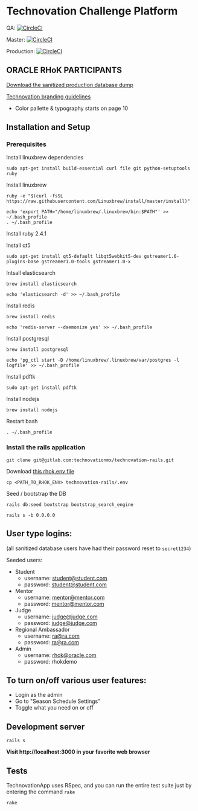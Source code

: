 # Technovation Challenge Platform

QA: [![CircleCI](https://circleci.com/gh/Iridescent-CM/technovation-app/tree/qa.svg?style=svg&circle-token=2761348ab1cf794859c6cc40536654b342a8a9d1)](https://circleci.com/gh/Iridescent-CM/technovation-app/tree/qa)

Master: [![CircleCI](https://circleci.com/gh/Iridescent-CM/technovation-app/tree/master.svg?style=svg&circle-token=2761348ab1cf794859c6cc40536654b342a8a9d1)](https://circleci.com/gh/Iridescent-CM/technovation-app/tree/master)

Production: [![CircleCI](https://circleci.com/gh/Iridescent-CM/technovation-app/tree/production.svg?style=svg&circle-token=2761348ab1cf794859c6cc40536654b342a8a9d1)](https://circleci.com/gh/Iridescent-CM/technovation-app/tree/production)

## ORACLE RHoK PARTICIPANTS

[Download the sanitized production database dump](https://www.dropbox.com/s/qd4thiyxv7xdnua/sanitized_tc_prod.pgsql?dl=0)

[Technovation branding
guidelines](https://www.dropbox.com/s/ghwsxonxso1oea5/Technovation%20Brand%20Guidelines%202016.pdf?dl=0)
- Color pallette & typography starts on page 10

## Installation and Setup

### Prerequisites

Install linuxbrew dependencies

```
sudo apt-get install build-essential curl file git python-setuptools ruby
```

Install linuxbrew

```
ruby -e "$(curl -fsSL https://raw.githubusercontent.com/Linuxbrew/install/master/install)"
```

```
echo 'export PATH="/home/linuxbrew/.linuxbrew/bin:$PATH"' >> ~/.bash_profile
. ~/.bash_profile
```

Install ruby 2.4.1

Install qt5

```
sudo apt-get install qt5-default libqt5webkit5-dev gstreamer1.0-plugins-base gstreamer1.0-tools gstreamer1.0-x
```

Intsall elasticsearch

```
brew install elasticsearch
```

```
echo 'elasticsearch -d' >> ~/.bash_profile
```

Install redis

```
brew install redis
```

```
echo 'redis-server --daemonize yes' >> ~/.bash_profile
```

Install postgresql

```
brew install postgresql
```

```
echo 'pg_ctl start -D /home/linuxbrew/.linuxbrew/var/postgres -l logfile' >> ~/.bash_profile
```

Install pdftk

```
sudo apt-get install pdftk
```

Install nodejs

```
brew install nodejs
```

Restart bash

```
. ~/.bash_profile
```


### Install the rails application

```
git clone git@gitlab.com:technovationmx/technovation-rails.git
```

Download [this rhok.env file](https://www.dropbox.com/s/fz0oknm2359f8ff/rhok.env?dl=0)

```
cp <PATH_TO_RHOK_ENV> technovation-rails/.env
```

Seed / bootstrap the DB

```
rails db:seed bootstrap bootstrap_search_engine
```

```
rails s -b 0.0.0.0
```

## User type logins:

(all sanitized database users have had their password reset to `secret1234`)

Seeded users:

* Student
  * username: student@student.com
  * password: student@student.com
* Mentor
  * username: mentor@mentor.com
  * password: mentor@mentor.com
* Judge
  * username: judge@judge.com
  * password: judge@judge.com
* Regional Ambassador
  * username: ra@ra.com
  * password: ra@ra.com
* Admin
  * username: rhok@oracle.com
  * password: rhokdemo

## To turn on/off various user features:

  * Login as the admin
  * Go to "Season Schedule Settings"
  * Toggle what you need on or off

## Development server

```
rails s
```

**Visit http://localhost:3000 in your favorite web browser**

## Tests

TechnovationApp uses RSpec, and you can run the entire test suite just by entering the command `rake`

```
rake
```
